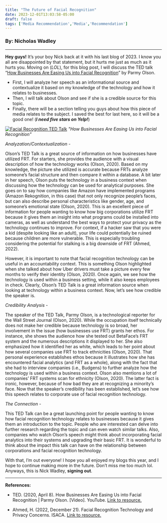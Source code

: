 ```yaml
---
title: "The Future of Facial Recognition"
date: 2023-12-01T13:03:58-05:00
draft: false
tags: ['Media Recommendation','Media','Recommendation']
---
```

### By: Nicholas Wadley
___
**Hey guys!** It’s your boy Nick back at it with his last blog of 2023. I know you all are disappointed by that statement, but it hurts me just as much as it hurts you. Moving on (*LOL*), for this blog post, I will discuss the TED talk “[How Businesses Are Easing Us into Facial Recognition](https://www.youtube.com/watch?v=4pMlf3MVfTc)” by Parmy Olson. 
- First, I will analyze her speech as an informational source and contextualize it based on my knowledge of the technology and how it relates to businesses. 
- Then, I will talk about Olson and see if she is a credible source for this topic. 
- Finally, there will be a section telling you guys about how this piece of media relates to the subject. I saved the best for last here, so it will be a good one! (***I need five stars on Yelp!***)

[![Facial Recognition TED Talk](https://adhomecreative.com/wp-content/uploads/tedtalks.png)](https://www.youtube.com/watch?v=4pMlf3MVfTc)
*"How Businesses Are Easing Us into Facial Recognition"*

*Analyzation/Contextualization* -

Olson’s TED Talk is a great source of information on how businesses have utilized FRT. For starters, she provides the audience with a visual description of how the technology works (Olson, 2020). Based on my knowledge, the picture she utilized is accurate because FRTs analyze someone’s facial structure and then compare it within a database. A bit later in her speech, Olson puts the technology in a business context when discussing how the technology can be used for analytical purposes. She goes on to say how companies like Amazon have implemented programs (Amazon Rekognition, in this case) that not only recognize people’s faces, but can also describe personal characteristics like gender, age, and someone’s emotional state (Olson, 2020). This is an excellent piece of information for people wanting to know how big corporations utilize FRT because it gives them an insight into what programs could be installed into cameras, as well as understand the best ways to protect your privacy as the technology continues to improve. For context, if a hacker saw that you were a kid (despite looking like an adult), your life could potentially be ruined because children are more vulnerable. This is especially troubling considering the potential for stalking is a big downside of FRT (Ahmed, 2022). 

 However, it is important to note that facial recognition technology can be useful in an accountability context. This is something Olson highlighted when she talked about how Uber drivers must take a picture every few months to verify their identity (Olson, 2020). Once again, we see how the technology is used within a business setting, while it also keeps employees in check. Clearly, Olson’s TED Talk is a great information source when looking at technology within a business context. Now, let’s see how credible the speaker is.

*Credibility Analysis* -

The speaker of the TED Talk, Parmy Olson, is a technological reporter for the Wall Street Journal (Olson, 2020). While the occupation itself technically does not make her credible because technology is so broad, her involvement in the issue (how businesses use FRT) grants her ethos. For instance, she shows the audience how she tested out BetaFace’s FRT system and the numerous descriptions it displayed to her. She also emphasized how it identified her as white, which leads to her point about how several companies use FRT to track ethnicities (Olson, 2020). That personal experience establishes ethos because it illustrates how she has encountered facial analytics (and FRT as a whole), along with the fact that she had to interview companies (i.e., Budgens) to further analyze how the technology is used within a business context. Olson also mentions a lot of companies’ FRT systems scan for ethnicity (Olson, 2020). The latter fact is ironic, however, because of how bad they are at recognizing a minority’s face. Now that the speaker’s credibility has been established, let’s see how this speech relates to corporate use of facial recognition technology.

*The Connection* -

This TED Talk can be a great launching point for people wanting to know how facial recognition technology relates to businesses because it gives them an introduction to the topic. People who are interested can delve into further research regarding the topic and can even watch similar talks. Also, companies who watch Olson’s speech might think about incorporating facial analytics into their systems and upgrading their basic FRT. It is wonderful to think about the impact this talk can have on the relationship between corporations and facial recognition technology.

With that, I’m out everyone! I hope you all enjoyed my blogs this year, and I hope to continue making more in the future. Don’t miss me too much lol. Anyways, this is Nick Wadley, **signing out**. 
___
**References:**
- TED. (2020, April 8). How Businesses Are Easing Us into Facial Recognition | Parmy Olson. [Video]. YouTube. [Link to resource.](https://www.youtube.com/watch?v=4pMlf3MVfTc)

- Ahmed, H. (2022, December 21). Facial Recognition Technology and Privacy Concerns. ISACA. [Link to resource.](ca/2022/volume-51/facial-recognition-technology-and-privacy-concerns#:~:text=Unlike%20many%20other%20forms%20of%20data%2C%20faces%20cannot,credit%20card%20information%2C%20faces%20cannot%20easily%20be%20changed)